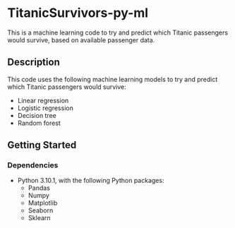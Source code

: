 # TitanicSurvivors-py-ml
This is a machine learning code to try and predict which Titanic passengers would survive, based on available passenger data.

## Description
This code uses the following machine learning models to try and predict which Titanic passengers would survive:
  * Linear regression
  * Logistic regression
  * Decision tree
  * Random forest
  
## Getting Started
### Dependencies
* Python 3.10.1, with the following Python packages:
  * Pandas
  * Numpy
  * Matplotlib
  * Seaborn
  * Sklearn
